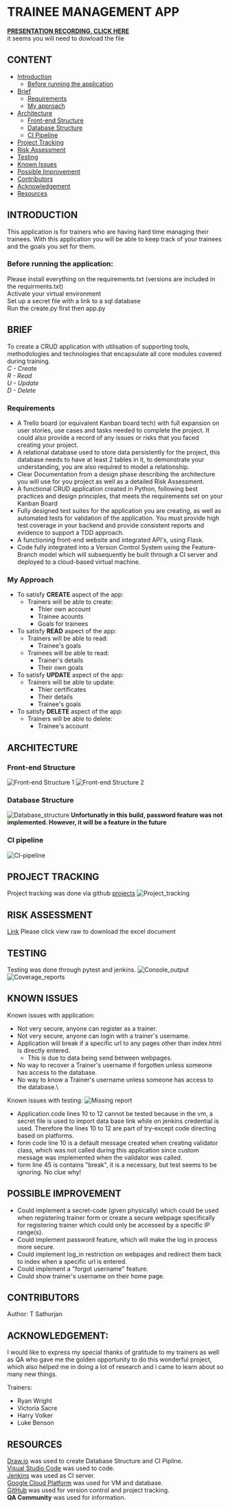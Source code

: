 # **TRAINEE MANAGEMENT APP**

[**PRESENTATION RECORDING, CLICK HERE**](https://drive.google.com/file/d/11BHn18Zwcm3CS3RiPGOP38F69saOz-pD/view?usp=sharing)\
it seems you will need to dowload the file

## CONTENT
- [Introduction](#intoduction)
    - [Before running the application](#before-running-the-application)
- [Brief](#brief)
    - [Requirements](#requirements)
    - [My approach](#my-approach)
- [Architecture](#architecture)
    - [Front-end Structure](#front-end-structure)
    - [Database Structure](#database-structure)
    - [CI Pipeline](#ci-pipeline)
- [Project Tracking](#project-tracking)
- [Risk Assessment](#risk-assessment)
- [Testing](#testing)
- [Known Issues](#risk-assessment)
- [Possible Improvement](#possible-improvement)
- [Contributors](#contributors)
- [Acknowledgement](#acknowledgement)
- [Resources](#resources)

## INTRODUCTION <a name="intoduction"></a>
This application is for trainers who are having hard time managing their trainees. With this application you will be able to keep track of your trainees and the goals you set for them.

### Before running the application: <a name="before-running-the-application"></a>
Please install everything on the requirements.txt (versions are included in the requirments.txt)\
Activate your virtual environment\
Set up a secret file with a link to a sql database\
Run the create.py first then app.py

## BRIEF <a name="brief"></a>
To create a CRUD application with utilisation of supporting tools,
methodologies and technologies that encapsulate all core modules
covered during training.\
_C - Create_\
_R - Read_\
_U - Update_\
_D - Delete_

### Requirements <a name="requirements"></a>
- A Trello board (or equivalent Kanban board tech) with full expansion on user stories, use cases and tasks needed to complete the project. It could also provide a record of any issues or risks that you faced creating your project.
- A relational database used to store data persistently for the project, this database needs to have at least 2 tables in it, to demonstrate your understanding, you are also required to model a relationship.
- Clear Documentation from a design phase describing the architecture you will use for you project as well as a detailed Risk Assessment.
- A functional CRUD application created in Python, following best practices and design principles, that meets the requirements set on your Kanban Board
- Fully designed test suites for the application you are creating, as well as automated tests for validation of the application. You must provide high test coverage in your backend and provide consistent reports and evidence to support a TDD approach.
- A functioning front-end website and integrated API's, using Flask.
- Code fully integrated into a Version Control System using the Feature-Branch model which will subsequently be built through a CI server and deployed to a cloud-based virtual machine.

### My Approach <a name="my-approach"></a>
- To satisfy **CREATE** aspect of the app:
    - Trainers will be able to create:
        - Thier own account
        - Trainee acounts
        - Goals for trainees
- To satisfy **READ** aspect of the app:
    - Trainers will be able to read:
        - Trainee's goals
    - Trainees will be able to read:
        - Trainer's details
        - Their own goals
- To satisfy **UPDATE** aspect of the app:
    - Trainers will be able to update:
        - Thier certificates
        - Their details
        - Trainee's goals
- To satisfy **DELETE** aspect of the app:
    - Trainers will be able to delete:
        - Trainee's account

## ARCHITECTURE <a name="architecture"></a>
### Front-end Structure <a name="front-end-structure"></a>
![Front-end Structure 1](./pictures/Website_structure(trainer).png)
![Front-end Structure 2](./pictures/Website_structure(trainee).png)
### Database Structure <a name="database-structure"></a>
![Database_structure](./pictures/Database_structure.png)
**Unfortunatly in this build, password feature was not implemented. However, it will be a feature in the future**
### CI pipeline <a name="ci-pipeline"></a>
![CI-pipeline](./pictures/CI-pipeline.png)

## PROJECT TRACKING <a name="project-tracking"></a>
Project tracking was done via github [projects](https://github.com/SathurjanT2000/Training/projects/1)
![Project_tracking](./pictures/Project_tracking.png)

## RISK ASSESSMENT <a name="risk-assessment"></a>
[Link](./risk_assessment.xlsx) Please click view raw to download the excel document
## TESTING <a name="testing"></a>
Testing was done through pytest and jenkins. 
![Console_output](./pictures/Console_output.jpg)
![Coverage_reports](./pictures/Coverage.png)

## KNOWN ISSUES <a name="known-issues"></a>
Known issues with application:
- Not very secure, anyone can register as a trainer.
- Not very secure, anyone can login with a trainer's username.
- Application will break if a specific url to any pages other than index.html is directly entered.
    - This is due to data being send between webpages.
- No way to recover a Trainer's username if forgotten unless someone has access to the database.
- No way to know a Trainer's username unless someone has access to the database.\

Known issues with testing:
![Missing report](./pictures/Missing.png)
- Application code lines 10 to 12 cannot be tested because in the vm, a secret file is used to import data base link while on jenkins credential is used. Therefore the lines 10 to 12 are part of try-except code directing based on platforms.
- form code line 10 is a default message created when creating validator class, which was not called during this application since custom message was implemented when the validator was called.
- form line 45 is contains "break", it is a necessary, but test seems to be ignoring. No clue why!

## POSSIBLE IMPROVEMENT <a name="possible-improvement"></a>
- Could implement a secret-code (given physically) which could be used when registering trainer form or create a secure webpage specifically for registering trainer which could only be accessed by a specific IP range(s).
- Could implement password feature, which will make the log in process more secure.
- Could implement log_in restriction on webpages and redirect them back to index when a specific url is entered.
- Could implement a "forgot username" feature.
- Could show trainer's username on their home page.

## CONTRIBUTORS <a name="contributors"></a>
Author: T Sathurjan

## ACKNOWLEDGEMENT: <a name="acknowledgement"></a>
I would like to express my special thanks of gratitude to my trainers as well as QA who gave me the golden opportunity to do this wonderful project, which also helped me in doing a lot of research and i came to learn about so many new things.

Trainers:
- Ryan Wright
- Victoria Sacre
- Harry Volker
- Luke Benson

## RESOURCES <a name="resources"></a>
[Draw.io](https://app.diagrams.net/) was used to create Database Structure and CI Pipline.\
[Visual Studio Code](https://code.visualstudio.com/) was used to code.\
[Jenkins](https://www.jenkins.io/) was used as CI server.\
[Google Cloud Platform](https://console.cloud.google.com) was used for VM and database.\
[GitHub](https://github.com/) was used for version control and project tracking.\
**QA Community** was used for information.
